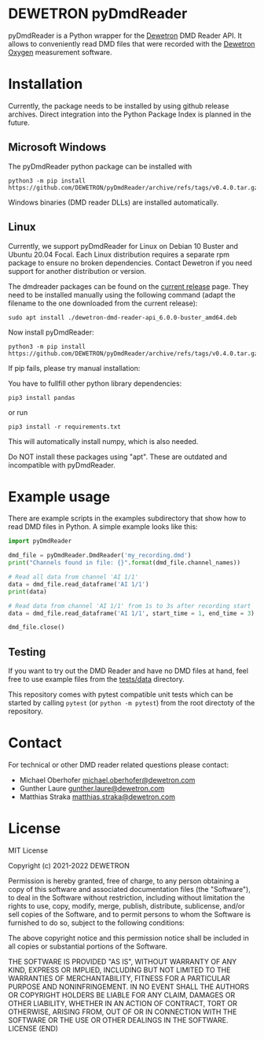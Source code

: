 # DEWETRON pyDmdReader

pyDmdReader is a Python wrapper for the [Dewetron](https://www.dewetron.com/) DMD Reader API.
It allows to conveniently read DMD files that were recorded with the [Dewetron Oxygen](https://www.dewetron.com/products/oxygen-measurement-software/) measurement software.

# Installation

Currently, the package needs to be installed by using github release archives.
Direct integration into the Python Package Index is planned in the future.

## Microsoft Windows

The pyDmdReader python package can be installed with

```
python3 -m pip install https://github.com/DEWETRON/pyDmdReader/archive/refs/tags/v0.4.0.tar.gz
```

Windows binaries (DMD reader DLLs) are installed automatically.

## Linux

Currently, we support pyDmdReader for Linux on Debian 10 Buster and Ubuntu 20.04 Focal.
Each Linux distribution requires a separate rpm package to ensure no broken dependencies.
Contact Dewetron if you need support for another distribution or version.

The dmdreader packages can be found on the [current release](https://github.com/DEWETRON/pyDmdReader/releases/latest) page.
They need to be installed manually using the following command (adapt the filename to the one downloaded from the current release):

```
sudo apt install ./dewetron-dmd-reader-api_6.0.0-buster_amd64.deb
```

Now install pyDmdReader:
```
python3 -m pip install https://github.com/DEWETRON/pyDmdReader/archive/refs/tags/v0.4.0.tar.gz
```

If pip fails, please try manual installation:

You have to fullfill other python library dependencies:

```
pip3 install pandas
```

or run
```
pip3 install -r requirements.txt
```

This will automatically install numpy, which is also needed.

Do NOT install these packages using "apt".
These are outdated and incompatible with pyDmdReader.

# Example usage
There are example scripts in the examples subdirectory that show how to read DMD files in Python. A simple example looks like this:
```python
import pyDmdReader

dmd_file = pyDmdReader.DmdReader('my_recording.dmd')
print("Channels found in file: {}".format(dmd_file.channel_names))

# Read all data from channel 'AI 1/1'
data = dmd_file.read_dataframe('AI 1/1')
print(data)

# Read data from channel 'AI 1/1' from 1s to 3s after recording start
data = dmd_file.read_dataframe('AI 1/1', start_time = 1, end_time = 3)

dmd_file.close()
```

## Testing

If you want to try out the DMD Reader and have no DMD files at hand, feel free to use example files from the [tests/data](https://github.com/DEWETRON/pyDmdReader/tree/main/tests/data) directory.

This repository comes with pytest compatible unit tests which can be started by calling `pytest` (or `python -m pytest`) from the root directoty of the repository.


# Contact
For technical or other DMD reader related questions please contact:

- Michael Oberhofer <michael.oberhofer@dewetron.com>
- Gunther Laure <gunther.laure@dewetron.com>
- Matthias Straka <matthias.straka@dewetron.com>

# License
MIT License

Copyright (c) 2021-2022 DEWETRON

Permission is hereby granted, free of charge, to any person obtaining a copy
of this software and associated documentation files (the "Software"), to deal
in the Software without restriction, including without limitation the rights
to use, copy, modify, merge, publish, distribute, sublicense, and/or sell
copies of the Software, and to permit persons to whom the Software is
furnished to do so, subject to the following conditions:

The above copyright notice and this permission notice shall be included in all
copies or substantial portions of the Software.

THE SOFTWARE IS PROVIDED "AS IS", WITHOUT WARRANTY OF ANY KIND, EXPRESS OR
IMPLIED, INCLUDING BUT NOT LIMITED TO THE WARRANTIES OF MERCHANTABILITY,
FITNESS FOR A PARTICULAR PURPOSE AND NONINFRINGEMENT. IN NO EVENT SHALL THE
AUTHORS OR COPYRIGHT HOLDERS BE LIABLE FOR ANY CLAIM, DAMAGES OR OTHER
LIABILITY, WHETHER IN AN ACTION OF CONTRACT, TORT OR OTHERWISE, ARISING FROM,
OUT OF OR IN CONNECTION WITH THE SOFTWARE OR THE USE OR OTHER DEALINGS IN THE
SOFTWARE.
LICENSE (END)
